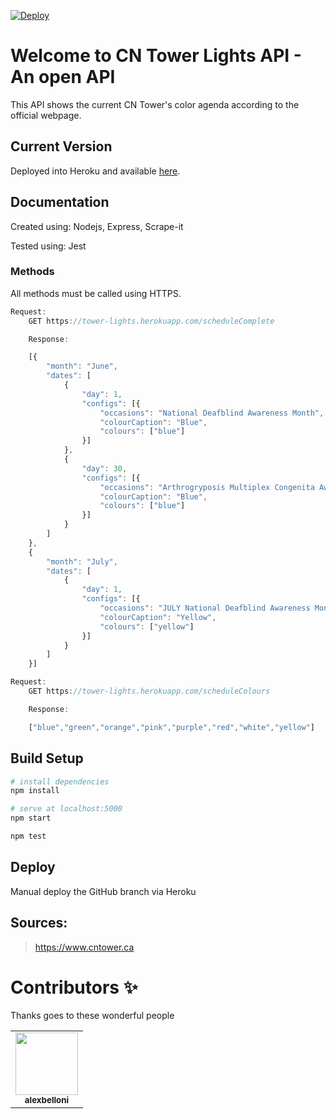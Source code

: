 [![Deploy](https://www.herokucdn.com/deploy/button.svg)]((https://dashboard.heroku.com/pipelines/bb30db2b-05b2-4704-b66c-9743cfb06309/tests))

<!--![Logo](./public/assets/img/icon-long.png)-->

# Welcome to CN Tower Lights API - An open API

This API shows the current CN Tower's color agenda according to the official webpage.  
  

## Current Version

Deployed into Heroku and available [here](https://tower-lights.herokuapp.com/).

<!-- ## Recommended by Postman
[![Run in Postman](https://run-beta.pstmn.io/button.svg)](https://app.getpostman.com/run-collection/) -->

## Documentation

<!-- Documentation can be found [here](https://) -->

Created using: Nodejs, Express, Scrape-it   
  
Tested using: Jest  

### Methods

All methods must be called using HTTPS.

```javascript
Request:
    GET https://tower-lights.herokuapp.com/scheduleComplete  

    Response:

    [{
        "month": "June",
        "dates": [
            {
                "day": 1,
                "configs": [{
                    "occasions": "National Deafblind Awareness Month",
                    "colourCaption": "Blue",
                    "colours": ["blue"]
                }]
            },
            {
                "day": 30,
                "configs": [{
                    "occasions": "Arthrogryposis Multiplex Congenita Awareness Day",
                    "colourCaption": "Blue",
                    "colours": ["blue"]
                }]
            }
        ]
    }, 
    {
        "month": "July",
        "dates": [
            {
                "day": 1,
                "configs": [{
                    "occasions": "JULY National Deafblind Awareness Month",
                    "colourCaption": "Yellow",
                    "colours": ["yellow"]
                }]
            }
        ]
    }]

Request:
    GET https://tower-lights.herokuapp.com/scheduleColours 

    Response:

    ["blue","green","orange","pink","purple","red","white","yellow"]
```

<!--
ErrorsErrors are always returned as an array of error objects, keyed by errors in the top level of a JSON object:

Rate limiting
To ensure a fast and predictable experience for everyone, all our API endpoints have a rate limit of 100 calls per minute for each integration.

Common used status codes:
200 - OK
201 - Created, when resources are created
204 - No Content, on resource updates or actions
400 - Bad Request, the request contains invalid data or references non-existing resources
401 - Unauthorized, invalid or missing access token
403 - Forbidden, not allowed to access this resource
404 - Not Found, resource not found
429 - Too Many Requests, your client has reached the API rate limit
500 - Internal Server Error, something went wrong on our end
 -->
<!--
| Field       | Description                                                                        |
|-------------|------------------------------------------------------------------------------------|
| **id**      | The item's unique id.                                                              |
| deleted     | `true` if the item is deleted.                                                     |
| type        | The type of item. One of "job", "story", "comment", "poll", or "pollopt".          |
| by          | The username of the item's author.                                                 |
                     |
-->

## Build Setup

```bash
# install dependencies
npm install

# serve at localhost:5000
npm start

npm test
```
## Deploy

Manual deploy the GitHub branch via Heroku

## Sources:

> https://www.cntower.ca

# Contributors ✨

Thanks goes to these wonderful people

<table>
  <tr>
    <td align="center"><a href="https://github.com/alexbelloni"><img src="https://avatars0.githubusercontent.com/u/10518847?v=4" width="100px;" alt=""/><br /><sub><b>alexbelloni</b></sub></a></td>
  </tr> 
</table>

